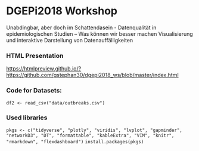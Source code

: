 # DGEPi2018 Workshop

Unabdingbar, aber doch im Schattendasein - Datenqualität in epidemiologischen Studien – Was können wir besser machen
Visualisierung und interaktive Darstellung von Datenauffälligkeiten

### HTML Presentation
https://htmlpreview.github.io/?https://github.com/gstephan30/dgepi2018_ws/blob/master/index.html

### Code for Datasets:

`df2 <- read_csv("data/outbreaks.csv")`

### Used libraries

`pkgs <- c("tidyverse", "plotly", "viridis", "lvplot", "gapminder", "networkD3", "DT", "formattable", "kableExtra", "VIM", "knitr", "rmarkdown", "flexdashboard")`
`install.packages(pkgs)`

